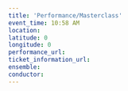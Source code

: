 ```yaml
---
title: 'Performance/Masterclass'
event_time: 10:58 AM
location: 
latitude: 0
longitude: 0
performance_url: 
ticket_information_url: 
ensemble: 
conductor: 
---
```

